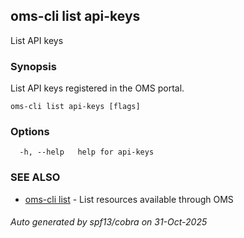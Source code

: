 ## oms-cli list api-keys

List API keys

### Synopsis

List API keys registered in the OMS portal.

```
oms-cli list api-keys [flags]
```

### Options

```
  -h, --help   help for api-keys
```

### SEE ALSO

* [oms-cli list](oms-cli_list.md)	 - List resources available through OMS

###### Auto generated by spf13/cobra on 31-Oct-2025

